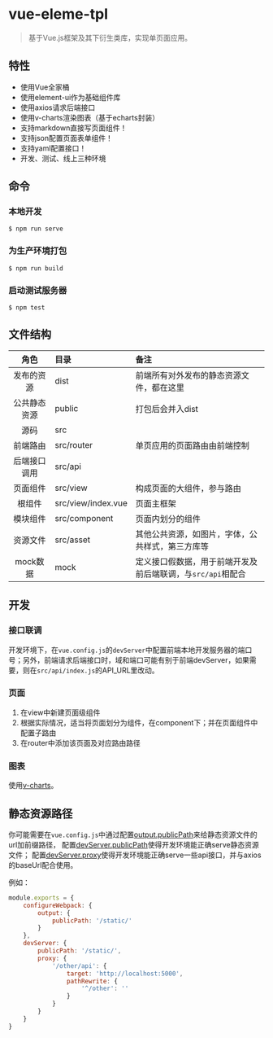 # vue-eleme-tpl

> 基于Vue.js框架及其下衍生类库，实现单页面应用。

## 特性

* 使用Vue全家桶
* 使用element-ui作为基础组件库
* 使用axios请求后端接口
* 使用v-charts渲染图表（基于echarts封装）
* 支持markdown直接写页面组件！
* 支持json配置页面表单组件！
* 支持yaml配置接口！
* 开发、测试、线上三种环境

## 命令

### 本地开发

```
$ npm run serve
```

### 为生产环境打包

```
$ npm run build
```

### 启动测试服务器

```
$ npm test
```

## 文件结构

| 角色 | 目录 | 备注 |
| :---: | :--- | :--- |
| 发布的资源 | dist | 前端所有对外发布的静态资源文件，都在这里 |
| 公共静态资源 | public | 打包后会并入dist |
| 源码 | src | |
| 前端路由 | src/router | 单页应用的页面路由由前端控制 |
| 后端接口调用 | src/api | |
| 页面组件 | src/view | 构成页面的大组件，参与路由 |
| 根组件 | src/view/index.vue | 页面主框架 |
| 模块组件 | src/component | 页面内划分的组件 |
| 资源文件 | src/asset | 其他公共资源，如图片，字体，公共样式，第三方库等 |
| mock数据 | mock | 定义接口假数据，用于前端开发及前后端联调，与`src/api`相配合 |

## 开发

### 接口联调

开发环境下，在`vue.config.js`的`devServer`中配置前端本地开发服务器的端口号；另外，前端请求后端接口时，域和端口可能有别于前端devServer，如果需要，则在`src/api/index.js`的API_URL里改动。

### 页面

1. 在view中新建页面级组件
2. 根据实际情况，适当将页面划分为组件，在component下；并在页面组件中配置子路由
3. 在router中添加该页面及对应路由路径

### 图表

使用[v-charts](https://v-charts.js.org)。

## 静态资源路径

你可能需要在`vue.config.js`中通过配置[output.publicPath](https://webpack.js.org/configuration/output/#output-publicpath)来给静态资源文件的url加前缀路径，
配置[devServer.publicPath](https://webpack.js.org/configuration/dev-server/#devserver-publicpath-)使得开发环境能正确serve静态资源文件；
配置[devServer.proxy](https://webpack.js.org/configuration/dev-server/#devserver-proxy)使得开发环境能正确serve一些api接口，并与axios的baseUrl配合使用。

例如：

```js
module.exports = {
    configureWebpack: {
        output: {
            publicPath: '/static/'
        }
    },
    devServer: {
        publicPath: '/static/',
        proxy: {
            '/other/api': {
                target: 'http://localhost:5000',
                pathRewrite: {
                    '^/other': ''
                }
            }
        }
    }
}
```
